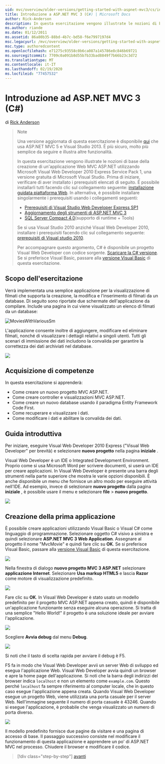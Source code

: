 ```yaml
---
uid: mvc/overview/older-versions/getting-started-with-aspnet-mvc3/cs/intro-to-aspnet-mvc-3
title: Introduzione a ASP.NET MVC 3 (C#) | Microsoft Docs
author: Rick-Anderson
description: In questa esercitazione vengono illustrate le nozioni di base della creazione di un'applicazione Web MVC ASP.NET utilizzando Microsoft Visual Web Developer 2010 Express Service Pack 1, ovvero...
ms.author: riande
ms.date: 01/12/2011
ms.assetid: 86a80b35-88bd-4b7c-bd58-f6e7997197d4
msc.legacyurl: /mvc/overview/older-versions/getting-started-with-aspnet-mvc3/cs/intro-to-aspnet-mvc-3
msc.type: authoredcontent
ms.openlocfilehash: e71275c93558c0b6ca087a145786e8c846b69721
ms.sourcegitcommit: 7709c0a091b8d55b7b33bad8849f7b66b23c3d72
ms.translationtype: MT
ms.contentlocale: it-IT
ms.lasthandoff: 02/19/2020
ms.locfileid: "77457532"
---
```

# <a name="intro-to-aspnet-mvc-3-c"></a>Introduzione ad ASP.NET MVC 3 (C#)

di [Rick Anderson](https://twitter.com/RickAndMSFT)

> > [!NOTE]
> > Una versione aggiornata di questa esercitazione è disponibile [qui](../../../getting-started/introduction/getting-started.md) che usa ASP.NET MVC 5 e Visual Studio 2013. È più sicuro, molto più semplice da seguire e illustra altre funzionalità.
> 
> 
> In questa esercitazione vengono illustrate le nozioni di base della creazione di un'applicazione Web MVC ASP.NET utilizzando Microsoft Visual Web Developer 2010 Express Service Pack 1, una versione gratuita di Microsoft Visual Studio. Prima di iniziare, verificare di aver installato i prerequisiti elencati di seguito. È possibile installarli tutti facendo clic sul collegamento seguente: [installazione guidata piattaforma Web](https://www.microsoft.com/web/gallery/install.aspx?appid=VWD2010SP1Pack). In alternativa, è possibile installare singolarmente i prerequisiti usando i collegamenti seguenti:
> 
> - [Prerequisiti di Visual Studio Web Developer Express SP1](https://www.microsoft.com/web/gallery/install.aspx?appid=VWD2010SP1Pack)
> - [Aggiornamento degli strumenti di ASP.NET MVC 3](https://www.microsoft.com/web/gallery/install.aspx?appsxml=&amp;appid=MVC3)
> - [SQL Server Compact 4,0](https://www.microsoft.com/web/gallery/install.aspx?appid=SQLCE;SQLCEVSTools_4_0)(supporto di runtime + Tools)
> 
> Se si usa Visual Studio 2010 anziché Visual Web Developer 2010, installare i prerequisiti facendo clic sul collegamento seguente: [prerequisiti di Visual studio 2010](https://www.microsoft.com/web/gallery/install.aspx?appsxml=&amp;appid=VS2010SP1Pack).
> 
> Per accompagnare questo argomento, C# è disponibile un progetto Visual Web Developer con codice sorgente. [Scaricare la C# versione](https://code.msdn.microsoft.com/Introduction-to-MVC-3-10d1b098). Se si preferisce Visual Basic, passare alla [versione Visual Basic](../vb/intro-to-aspnet-mvc-3.md) di questa esercitazione.

## <a name="what-youll-build"></a>Scopo dell'esercitazione

Verrà implementata una semplice applicazione per la visualizzazione di filmati che supporta la creazione, la modifica e l'inserimento di filmati da un database. Di seguito sono riportate due schermate dell'applicazione da compilare. Include una pagina in cui viene visualizzato un elenco di filmati da un database:

![MoviesWithVariousSm](intro-to-aspnet-mvc-3/_static/image1.png)

L'applicazione consente inoltre di aggiungere, modificare ed eliminare filmati, nonché di visualizzare i dettagli relativi a singoli utenti. Tutti gli scenari di immissione dei dati includono la convalida per garantire la correttezza dei dati archiviati nel database.

![](intro-to-aspnet-mvc-3/_static/image2.png)

## <a name="skills-youll-learn"></a>Acquisizione di competenze

In questa esercitazione si apprenderà:

- Come creare un nuovo progetto MVC ASP.NET.
- Come creare controller e visualizzazioni MVC ASP.NET.
- Come creare un nuovo database usando il paradigma Entity Framework Code First.
- Come recuperare e visualizzare i dati.
- Come modificare i dati e abilitare la convalida dei dati.

## <a name="getting-started"></a>Guida introduttiva

Per iniziare, eseguire Visual Web Developer 2010 Express ("Visual Web Developer" per brevità) e selezionare **nuovo progetto** nella pagina **iniziale** .

Visual Web Developer è un IDE o Integrated Development Environment. Proprio come si usa Microsoft Word per scrivere documenti, si userà un IDE per creare applicazioni. In Visual Web Developer è presente una barra degli strumenti nella parte superiore che mostra le varie opzioni disponibili. È anche disponibile un menu che fornisce un altro modo per eseguire attività nell'IDE. Ad esempio, invece di selezionare **nuovo progetto** dalla pagina **iniziale** , è possibile usare il menu e selezionare **file** &gt; **nuovo progetto**.

[![](intro-to-aspnet-mvc-3/_static/image4.png)](intro-to-aspnet-mvc-3/_static/image3.png)

## <a name="creating-your-first-application"></a>Creazione della prima applicazione

È possibile creare applicazioni utilizzando Visual Basic o Visual C# come linguaggio di programmazione. Selezionare oggetto C# visivo a sinistra e quindi selezionare **ASP.NET MVC 3 Web Application**. Assegnare al progetto il nome "MvcMovie" e quindi fare clic su **OK**. Se si preferisce Visual Basic, passare alla [versione Visual Basic](../vb/intro-to-aspnet-mvc-3.md) di questa esercitazione.

![](intro-to-aspnet-mvc-3/_static/image5.png)

Nella finestra di dialogo **nuovo progetto MVC 3 ASP.NET** selezionare **applicazione Internet**. Selezionare **Usa markup HTML5** e lascia **Razor** come motore di visualizzazione predefinito.

![](intro-to-aspnet-mvc-3/_static/image6.png)

Fare clic su **OK**. In Visual Web Developer è stato usato un modello predefinito per il progetto MVC ASP.NET appena creato, quindi è disponibile un'applicazione funzionante senza eseguire alcuna operazione. Si tratta di una semplice "Hello World!" il progetto è una soluzione ideale per avviare l'applicazione.

[![](intro-to-aspnet-mvc-3/_static/image8.png)](intro-to-aspnet-mvc-3/_static/image7.png)

Scegliere **Avvia debug** dal menu **Debug**.

![](intro-to-aspnet-mvc-3/_static/image9.png)

Si noti che il tasto di scelta rapida per avviare il debug è F5.

F5 fa in modo che Visual Web Developer avvii un server Web di sviluppo ed esegua l'applicazione Web. Visual Web Developer avvia quindi un browser e apre la home page dell'applicazione. Si noti che la barra degli indirizzi del browser indica `localhost` e non un elemento come `example.com`. Questo perché `localhost` fa sempre riferimento al computer locale, che in questo caso esegue l'applicazione appena creata. Quando Visual Web Developer esegue un progetto Web, viene utilizzata una porta casuale per il server Web. Nell'immagine seguente il numero di porta casuale è 43246. Quando si esegue l'applicazione, è probabile che venga visualizzato un numero di porta diverso.

![](intro-to-aspnet-mvc-3/_static/image10.png)

Il modello predefinito fornisce due pagine da visitare e una pagina di accesso di base. Il passaggio successivo consiste nel modificare il funzionamento di questa applicazione e apprendere un po' di ASP.NET MVC nel processo. Chiudere il browser e modificare il codice.

> [!div class="step-by-step"]
> [avanti](adding-a-controller.md)

